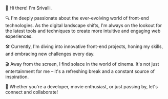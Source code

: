 👋 Hi there! I'm Srivalli.

🔍 I'm deeply passionate about the ever-evolving world of front-end technologies. As the digital landscape shifts, I'm always on the lookout for the latest tools and techniques to create more intuitive and engaging web experiences.

🛠 Currently, I'm diving into innovative front-end projects, honing my skills, and embracing new challenges every day.

🎬 Away from the screen, I find solace in the world of cinema. It's not just entertainment for me – it's a refreshing break and a constant source of inspiration.

🤝 Whether you're a developer, movie enthusiast, or just passing by, let's connect and collaborate!





